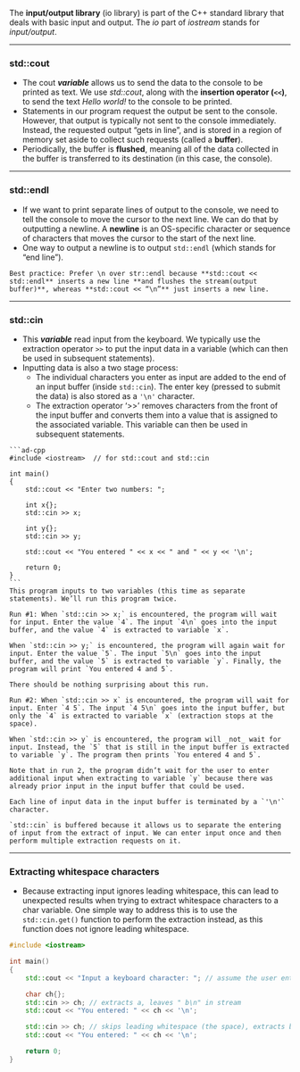 The **input/output library** (io library) is part of the C++ standard library that deals with basic input and output. The _io_ part of _iostream_ stands for _input/output_.

---

### std::cout
- The cout ***variable*** allows us to send the data to the console to be printed as text. We use _std::cout_, along with the **insertion operator (`<<`)**, to send the text _Hello world!_ to the console to be printed.
- Statements in our program request the output be sent to the console. However, that output is typically not sent to the console immediately. Instead, the requested output “gets in line”, and is stored in a region of memory set aside to collect such requests (called a **buffer**). 
- Periodically, the buffer is **flushed**, meaning all of the data collected in the buffer is transferred to its destination (in this case, the console).

---

### std::endl
- If we want to print separate lines of output to the console, we need to tell the console to move the cursor to the next line. We can do that by outputting a newline. A **newline** is an OS-specific character or sequence of characters that moves the cursor to the start of the next line.
- One way to output a newline is to output `std::endl` (which stands for “end line”).

```ad-tip
Best practice: Prefer \n over str::endl because **std::cout << std::endl** inserts a new line **and flushes the stream(output buffer)**, whereas **std::cout << “\n”** just inserts a new line.
```

---

### std::cin
- This ***variable*** read input from the keyboard. We typically use the extraction operator `>>` to put the input data in a variable (which can then be used in subsequent statements).
- Inputting data is also a two stage process:
	- The individual characters you enter as input are added to the end of an input buffer (inside `std::cin`). The enter key (pressed to submit the data) is also stored as a `'\n'` character.
	- The extraction operator ‘>>’ removes characters from the front of the input buffer and converts them into a value that is assigned to the associated variable. This variable can then be used in subsequent statements.

````ad-example
```ad-cpp
#include <iostream>  // for std::cout and std::cin

int main()
{
    std::cout << "Enter two numbers: ";

    int x{};
    std::cin >> x;

    int y{};
    std::cin >> y;

    std::cout << "You entered " << x << " and " << y << '\n';

    return 0;
}
```
This program inputs to two variables (this time as separate statements). We’ll run this program twice.

Run #1: When `std::cin >> x;` is encountered, the program will wait for input. Enter the value `4`. The input `4\n` goes into the input buffer, and the value `4` is extracted to variable `x`.

When `std::cin >> y;` is encountered, the program will again wait for input. Enter the value `5`. The input `5\n` goes into the input buffer, and the value `5` is extracted to variable `y`. Finally, the program will print `You entered 4 and 5`.

There should be nothing surprising about this run.

Run #2: When `std::cin >> x` is encountered, the program will wait for input. Enter `4 5`. The input `4 5\n` goes into the input buffer, but only the `4` is extracted to variable `x` (extraction stops at the space).

When `std::cin >> y` is encountered, the program will _not_ wait for input. Instead, the `5` that is still in the input buffer is extracted to variable `y`. The program then prints `You entered 4 and 5`.

Note that in run 2, the program didn’t wait for the user to enter additional input when extracting to variable `y` because there was already prior input in the input buffer that could be used.
````


```ad-note
Each line of input data in the input buffer is terminated by a `'\n'` character.
```

```ad-note
`std::cin` is buffered because it allows us to separate the entering of input from the extract of input. We can enter input once and then perform multiple extraction requests on it.
```

---

### Extracting whitespace characters
- Because extracting input ignores leading whitespace, this can lead to unexpected results when trying to extract whitespace characters to a char variable. One simple way to address this is to use the `std::cin.get()` function to perform the extraction instead, as this function does not ignore leading whitespace.

```cpp
#include <iostream>

int main()
{
    std::cout << "Input a keyboard character: "; // assume the user enters "a b" (without quotes)

    char ch{};
    std::cin >> ch; // extracts a, leaves " b\n" in stream
    std::cout << "You entered: " << ch << '\n';

    std::cin >> ch; // skips leading whitespace (the space), extracts b, leaves "\n" in stream
    std::cout << "You entered: " << ch << '\n';

    return 0;
}
```